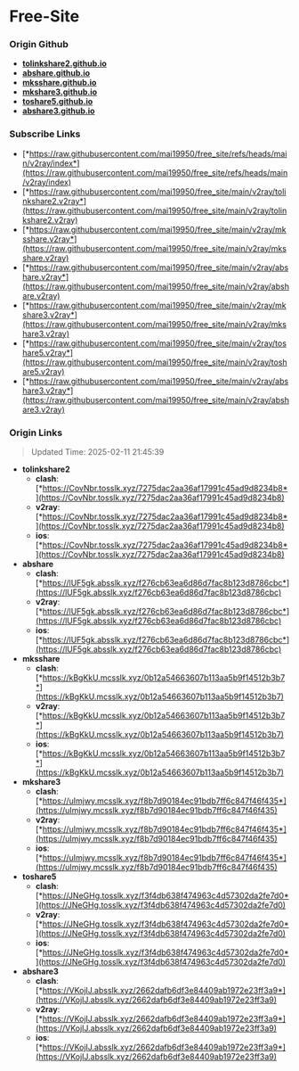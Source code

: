 # Free-Site

### Origin Github

- [**tolinkshare2.github.io**](https://github.com/tolinkshare2/tolinkshare2.github.io)
- [**abshare.github.io**](https://github.com/abshare/abshare.github.io)
- [**mksshare.github.io**](https://github.com/mksshare/mksshare.github.io)
- [**mkshare3.github.io**](https://github.com/mkshare3/mkshare3.github.io)
- [**toshare5.github.io**](https://github.com/toshare5/toshare5.github.io)
- [**abshare3.github.io**](https://github.com/abshare3/abshare3.github.io)

### Subscribe Links

- [*https://raw.githubusercontent.com/mai19950/free_site/refs/heads/main/v2ray/index*](https://raw.githubusercontent.com/mai19950/free_site/refs/heads/main/v2ray/index)
- [*https://raw.githubusercontent.com/mai19950/free_site/main/v2ray/tolinkshare2.v2ray*](https://raw.githubusercontent.com/mai19950/free_site/main/v2ray/tolinkshare2.v2ray)
- [*https://raw.githubusercontent.com/mai19950/free_site/main/v2ray/mksshare.v2ray*](https://raw.githubusercontent.com/mai19950/free_site/main/v2ray/mksshare.v2ray)
- [*https://raw.githubusercontent.com/mai19950/free_site/main/v2ray/abshare.v2ray*](https://raw.githubusercontent.com/mai19950/free_site/main/v2ray/abshare.v2ray)
- [*https://raw.githubusercontent.com/mai19950/free_site/main/v2ray/mkshare3.v2ray*](https://raw.githubusercontent.com/mai19950/free_site/main/v2ray/mkshare3.v2ray)
- [*https://raw.githubusercontent.com/mai19950/free_site/main/v2ray/toshare5.v2ray*](https://raw.githubusercontent.com/mai19950/free_site/main/v2ray/toshare5.v2ray)
- [*https://raw.githubusercontent.com/mai19950/free_site/main/v2ray/abshare3.v2ray*](https://raw.githubusercontent.com/mai19950/free_site/main/v2ray/abshare3.v2ray)

### Origin Links

> Updated Time: 2025-02-11 21:45:39

- **tolinkshare2**
  - **clash**: [*https://CovNbr.tosslk.xyz/7275dac2aa36af17991c45ad9d8234b8*](https://CovNbr.tosslk.xyz/7275dac2aa36af17991c45ad9d8234b8)
  - **v2ray**: [*https://CovNbr.tosslk.xyz/7275dac2aa36af17991c45ad9d8234b8*](https://CovNbr.tosslk.xyz/7275dac2aa36af17991c45ad9d8234b8)
  - **ios**: [*https://CovNbr.tosslk.xyz/7275dac2aa36af17991c45ad9d8234b8*](https://CovNbr.tosslk.xyz/7275dac2aa36af17991c45ad9d8234b8)
- **abshare**
  - **clash**: [*https://lUF5gk.absslk.xyz/f276cb63ea6d86d7fac8b123d8786cbc*](https://lUF5gk.absslk.xyz/f276cb63ea6d86d7fac8b123d8786cbc)
  - **v2ray**: [*https://lUF5gk.absslk.xyz/f276cb63ea6d86d7fac8b123d8786cbc*](https://lUF5gk.absslk.xyz/f276cb63ea6d86d7fac8b123d8786cbc)
  - **ios**: [*https://lUF5gk.absslk.xyz/f276cb63ea6d86d7fac8b123d8786cbc*](https://lUF5gk.absslk.xyz/f276cb63ea6d86d7fac8b123d8786cbc)
- **mksshare**
  - **clash**: [*https://kBgKkU.mcsslk.xyz/0b12a54663607b113aa5b9f14512b3b7*](https://kBgKkU.mcsslk.xyz/0b12a54663607b113aa5b9f14512b3b7)
  - **v2ray**: [*https://kBgKkU.mcsslk.xyz/0b12a54663607b113aa5b9f14512b3b7*](https://kBgKkU.mcsslk.xyz/0b12a54663607b113aa5b9f14512b3b7)
  - **ios**: [*https://kBgKkU.mcsslk.xyz/0b12a54663607b113aa5b9f14512b3b7*](https://kBgKkU.mcsslk.xyz/0b12a54663607b113aa5b9f14512b3b7)
- **mkshare3**
  - **clash**: [*https://uImjwy.mcsslk.xyz/f8b7d90184ec91bdb7ff6c847f46f435*](https://uImjwy.mcsslk.xyz/f8b7d90184ec91bdb7ff6c847f46f435)
  - **v2ray**: [*https://uImjwy.mcsslk.xyz/f8b7d90184ec91bdb7ff6c847f46f435*](https://uImjwy.mcsslk.xyz/f8b7d90184ec91bdb7ff6c847f46f435)
  - **ios**: [*https://uImjwy.mcsslk.xyz/f8b7d90184ec91bdb7ff6c847f46f435*](https://uImjwy.mcsslk.xyz/f8b7d90184ec91bdb7ff6c847f46f435)
- **toshare5**
  - **clash**: [*https://JNeGHg.tosslk.xyz/f3f4db638f474963c4d57302da2fe7d0*](https://JNeGHg.tosslk.xyz/f3f4db638f474963c4d57302da2fe7d0)
  - **v2ray**: [*https://JNeGHg.tosslk.xyz/f3f4db638f474963c4d57302da2fe7d0*](https://JNeGHg.tosslk.xyz/f3f4db638f474963c4d57302da2fe7d0)
  - **ios**: [*https://JNeGHg.tosslk.xyz/f3f4db638f474963c4d57302da2fe7d0*](https://JNeGHg.tosslk.xyz/f3f4db638f474963c4d57302da2fe7d0)
- **abshare3**
  - **clash**: [*https://VKojIJ.absslk.xyz/2662dafb6df3e84409ab1972e23ff3a9*](https://VKojIJ.absslk.xyz/2662dafb6df3e84409ab1972e23ff3a9)
  - **v2ray**: [*https://VKojIJ.absslk.xyz/2662dafb6df3e84409ab1972e23ff3a9*](https://VKojIJ.absslk.xyz/2662dafb6df3e84409ab1972e23ff3a9)
  - **ios**: [*https://VKojIJ.absslk.xyz/2662dafb6df3e84409ab1972e23ff3a9*](https://VKojIJ.absslk.xyz/2662dafb6df3e84409ab1972e23ff3a9)
